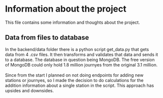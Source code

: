 # Information about the project

This file contains some information and thoughts about the project.

## Data from files to database

In the backend/data folder there is a python script get_data.py that gets data from 4 .csv files. It then transforms and validates that data and sends it to a database.
The database in question being MongoDB. The free version of MongoDB could only hold 1.8 million journyes from the original 3.1 million.
<br>
<br>
Since from the start I planned on not doing endpoints for adding new stations or journyes, so I made the decision to do calculations for the addition information about a single station in the script. This approach has upsides and downsides.
